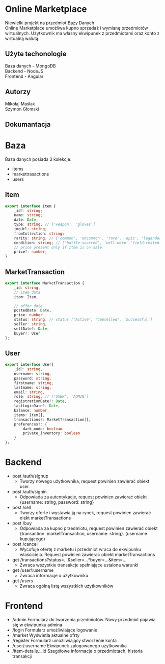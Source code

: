 # Online Marketplace
Niewielki projekt na przedmiot Bazy Danych  
Online Marketplace umożliwa kupno sprzedaż i wymianę przedmiotów wirtualnych. 
Użytkownik ma własny ekwipunek z przedmiotami oraz konto z wirtualną walutą.

## Użyte techonologie
Baza danych - MongoDB  
Backend - NodeJS  
Frontend - Angular

## Autorzy
Mikołaj Maślak  
Szymon Głomski

## Dokumantacja
# Baza 
Baza danych posiada 3 kolekcje:
- items
- markettrasactions
- users

## Item
```ts
export interface Item {
    _id?: string;
    name: string;
    date: Date;
    type: string; // ['weapon', 'gloves']
    imgUrl: string;
    fromCollection: string;
    rarity: string; // ['common', 'uncommon', 'rare', 'epic', 'legendary']
    condition: string; // ['battle-scarred', 'well-worn','field-tested','minimal-wear','factory-new']
    // price present only if Item is on sale
    price?: number;
}
```
## MarketTransaction
```ts
export interface MarketTransaction {
    _id: string,
    // item data
    item: Item,

    // offer data
    postedDate: Date,
    price: number
    status: string, // status ['Active', 'Cancelled', 'Successful']
    seller: string,
    sellDate?: Date,
    buyer?: User
};
```
## User
```ts
export interface User{
    _id?: string,
    username: string,
    password: string,
    firstname: string,
    lastname: string,
    email: string,
    role: string, // ['USER', 'ADMIN'] 
    registrationDate?: Date,
    lastLoginDate?: Date,
    balance: number,
    items: Item[],
    transactions?: MarketTransaction[],
    preferences?: {
        dark_mode: boolean
        private_inventory: boolean
    }
};
```


# Backend
  - post /auth/signup
    - Tworzy nowego użytkownika, request powinien zawierać obiekt user. 
  - post /auth/signin
    - Odpowiada za autentykacje, request powinien zawierać obiekt {username: string, password: string}
  - post /sell
    - Tworzy oferte i wystawia ją na rynek, request powinien zawierać oiekt marketTransactions
  - post /buy
    - Odpowiada za kupno przedmiotu, request powinien zawierać obiekt {transaction: marketTransaction, username: string}. (username kupującego)
  - post /cancel
    - Wycofuje ofertę z marketu i przedmiot wraca do ekwipunku właściciela. Request powinien zawierać obiekt marketTransactions
  - get /transactions?status=...&seller=...*buyer=...&item=...
    - Zwraca wszystkie transakcje spełniające ustalona warunki
  - get /user/:username
    - Zwraca informacje o użytkowniku
  - get /users
    - Zwraca ogólną listę wszystkich użytkowników
 
    
  # Frontend
  - /admin Formularz do tworzenia przedmiotów. Nowy przedmiot pojawia się w ekwipunku admina
  - /login Formularz umożliwiające logowanie
  - /market Wyświetla aktualne ofrty
  - /register Formularz umożliwiający stworzenie konta
  - /user/:username Ekwipunek zalogowanego użytkownika
  - /item-details.:_id Szegółowe informacje o przedmiotach, historia transakcji
  
